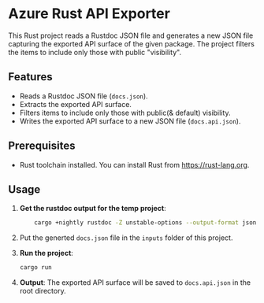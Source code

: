 # Azure Rust API Exporter

This Rust project reads a Rustdoc JSON file and generates a new JSON file capturing the exported API surface of the given package. The project filters the items to include only those with public "visibility".

## Features

-   Reads a Rustdoc JSON file (`docs.json`).
-   Extracts the exported API surface.
-   Filters items to include only those with public(& default) visibility.
-   Writes the exported API surface to a new JSON file (`docs.api.json`).

## Prerequisites

-   Rust toolchain installed. You can install Rust from <https://rust-lang.org>.

## Usage

1. **Get the rustdoc output for the temp project**:

    ```sh
        cargo +nightly rustdoc -Z unstable-options --output-format json --package docs --no-default-features
    ```

2. Put the generted `docs.json` file in the `inputs` folder of this project.

3. **Run the project**:

    ```sh
    cargo run
    ```

4. **Output**:
   The exported API surface will be saved to `docs.api.json` in the root directory.
